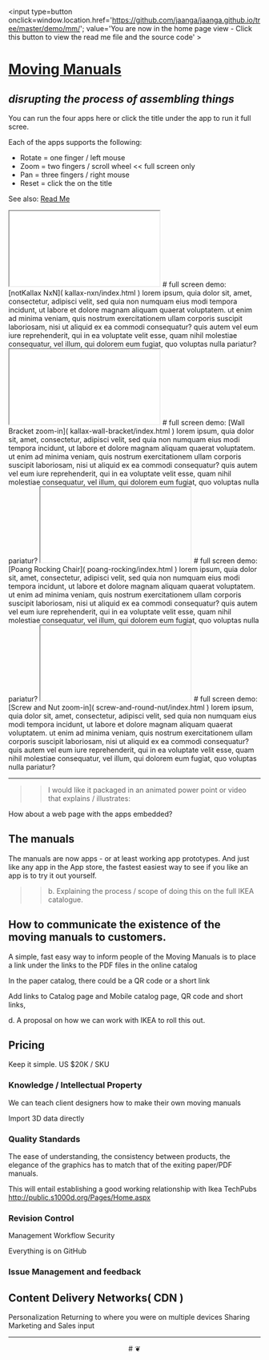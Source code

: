 ﻿<span style=display:none; >[You are now in a GitHub source code view - click this link to view the home page]( http://jaanga.github.io/demo/mm/index.html "View file as a web page." ) </span>
<input type=button onclick=window.location.href='https://github.com/jaanga/jaanga.github.io/tree/master/demo/mm/'; 
value='You are now in the home page view - Click this button to view the read me file and the source code' >

[Moving Manuals]( index.html )
===

## _disrupting the process of assembling things_

You can run the four apps here or click the title under the app to run it full scree.

Each of the apps supports the following:

* Rotate = one finger / left mouse
* Zoom = two fingers / scroll wheel << full screen only
* Pan = three fingers / right mouse
* Reset = click the on the title 

See also: [Read Me]( http://jaanga.github.io/demo/mm/readme-reader.html )


<iframe src='kallax-nxn/index.html'  ></iframe>
# full screen demo: [notKallax NxN]( kallax-nxn/index.html )
lorem ipsum, quia dolor sit, amet, consectetur, adipisci velit, sed quia non numquam eius modi tempora incidunt, ut labore et dolore magnam aliquam quaerat voluptatem. ut enim ad minima veniam, quis nostrum exercitationem ullam corporis suscipit laboriosam, nisi ut aliquid ex ea commodi consequatur? quis autem vel eum iure reprehenderit, qui in ea voluptate velit esse, quam nihil molestiae consequatur, vel illum, qui dolorem eum fugiat, quo voluptas nulla pariatur?



<iframe src='kallax-wall-bracket/index.html' ></iframe>
# full screen demo: [Wall Bracket zoom-in]( kallax-wall-bracket/index.html )
lorem ipsum, quia dolor sit, amet, consectetur, adipisci velit, sed quia non numquam eius modi tempora incidunt, ut labore et dolore magnam aliquam quaerat voluptatem. ut enim ad minima veniam, quis nostrum exercitationem ullam corporis suscipit laboriosam, nisi ut aliquid ex ea commodi consequatur? quis autem vel eum iure reprehenderit, qui in ea voluptate velit esse, quam nihil molestiae consequatur, vel illum, qui dolorem eum fugiat, quo voluptas nulla pariatur?



<iframe src='poang-rocking/index.html' ></iframe>
# full screen demo: [Poang Rocking Chair]( poang-rocking/index.html )
lorem ipsum, quia dolor sit, amet, consectetur, adipisci velit, sed quia non numquam eius modi tempora incidunt, ut labore et dolore magnam aliquam quaerat voluptatem. ut enim ad minima veniam, quis nostrum exercitationem ullam corporis suscipit laboriosam, nisi ut aliquid ex ea commodi consequatur? quis autem vel eum iure reprehenderit, qui in ea voluptate velit esse, quam nihil molestiae consequatur, vel illum, qui dolorem eum fugiat, quo voluptas nulla pariatur?



<iframe src='screw-and-round-nut/index.html' ></iframe>
# full screen demo: [Screw and Nut zoom-in]( screw-and-round-nut/index.html )
lorem ipsum, quia dolor sit, amet, consectetur, adipisci velit, sed quia non numquam eius modi tempora incidunt, ut labore et dolore magnam aliquam quaerat voluptatem. ut enim ad minima veniam, quis nostrum exercitationem ullam corporis suscipit laboriosam, nisi ut aliquid ex ea commodi consequatur? quis autem vel eum iure reprehenderit, qui in ea voluptate velit esse, quam nihil molestiae consequatur, vel illum, qui dolorem eum fugiat, quo voluptas nulla pariatur?



***

>> I would like it packaged in an animated power point or video that explains / illustrates:

How about a web page with the apps embedded?


## The manuals

The manuals are now apps - or at least working app prototypes. 
And just like any app in the App store, the fastest easiest way to see if you like an app is to try it out yourself.


>> b. Explaining the process / scope of doing this on the full IKEA catalogue.

## How to communicate the existence of the moving manuals to customers.

A simple, fast easy way to inform people of the Moving Manuals is to place a link under the links to the PDF files in the online catalog

In the paper catalog, there could be a QR code or a short link

Add links to Catalog page and Mobile catalog page, QR code and short links,


d. A proposal on how we can work with IKEA to roll this out.

## Pricing

Keep it simple. US $20K / SKU


### Knowledge / Intellectual Property

We can teach  client designers how to make their own moving manuals

Import 3D data directly

### Quality Standards

The ease of understanding, the consistency between products, the elegance of the graphics has to match that of the exiting paper/PDF manuals.

This will entail establishing a good working relationship with Ikea TechPubs
http://public.s1000d.org/Pages/Home.aspx

### Revision Control

Management
Workflow
Security

Everything is on GitHub

### Issue Management and feedback

## Content Delivery Networks( CDN )


Personalization
Returning to where you were on multiple devices
Sharing
Marketing and Sales input





***

<center title="dingbat" >
# <a href=javascript:window.scrollTo(0,0); style=text-decoration:none; > ❦ </a>
</center>